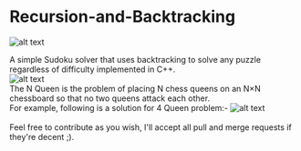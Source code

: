 # Recursion-and-Backtracking
![alt text](https://raw.githubusercontent.com/aricooperdavis/SudokuSolver/master/sudoku/animation.gif)

A simple Sudoku solver that uses backtracking to solve any puzzle regardless of difficulty implemented in C++.<br>
![alt text](https://upload.wikimedia.org/wikipedia/commons/1/1f/Eight-queens-animation.gif)
<br>
The N Queen is the problem of placing N chess queens on an N×N chessboard so that no two queens attack each other.<br> For example, following is a solution for 4 Queen problem:-
![alt text](https://cdncontribute.geeksforgeeks.org/wp-content/uploads/N_Queen_Problem.jpg)<br><br>
Feel free to contribute as you wish, I'll accept all pull and merge requests if they're decent ;).
